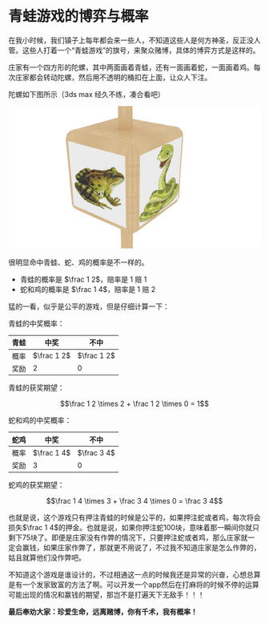 # 青蛙游戏的博弈与概率

[annotation]: <id> (b70f7a95-af44-4e1b-86e9-f935febcf17f)
[annotation]: <category> (数学理论)
[annotation]: <tags> (概率论与数理统计)
[annotation]: <status> (public)
[annotation]: <create_time> (2018-04-11 15:54:28)
[annotation]: <comments> (true)


在我小时候，我们镇子上每年都会来一些人，不知道这些人是何方神圣，反正没人管。这些人打着一个“青蛙游戏”的旗号，来聚众赌博，具体的博弈方式是这样的。

庄家有一个四方形的陀螺，其中两面画着青蛙，还有一面画着蛇，一面画着鸡。每次庄家都会转动陀螺，然后用不透明的桶扣在上面，让众人下注。

陀螺如下图所示（3ds max 经久不练，凑合看吧）

![青蛙游戏陀螺](青蛙游戏的博弈与概率.png)

很明显命中青蛙、蛇、鸡的概率是不一样的。

- 青蛙的概率是 $\frac 1 2$，赔率是 1 赔 1
- 蛇和鸡的概率是 $\frac 1 4$，赔率是 1 赔 2

猛的一看，似乎是公平的游戏，但是仔细计算一下：

青蛙的中奖概率：

青蛙|中奖|不中
-|-|-
概率|$\frac 1 2$|$\frac 1 2$
奖励|2|0

青蛙的获奖期望：

$$\frac 1 2 \times 2 + \frac 1 2 \times 0 = 1$$

蛇和鸡的中奖概率：

蛇鸡|中奖|不中
-|-|-
概率|$\frac 1 4$| $\frac 3 4$
奖励|3|0

蛇鸡的获奖期望：

$$\frac 1 4 \times 3 + \frac 3 4 \times 0 = \frac 3 4$$

也就是说，这个游戏只有押注青蛙的时候是公平的，如果押注蛇或者鸡，每次将会损失$\frac 1 4$的押金。也就是说，如果你押注蛇100块，意味着那一瞬间你就只剩下75块了。即便是庄家没有作弊的情况下，只要押注蛇或者鸡，那么庄家就一定会赢钱，如果庄家作弊了，那就更不用说了，不过我不知道庄家是怎么作弊的，姑且就算他们没作弊吧。

不知道这个游戏是谁设计的，不过相通这一点的时候我还是异常的兴奋，心想总算是有一个发家致富的方法了啊。可以开发一个app然后在打麻将的时候不停的运算可能出现的情况和赢钱的期望，那岂不是打遍天下无敌手！！！

**最后奉劝大家：珍爱生命，远离赌博，你有千术，我有概率！**
